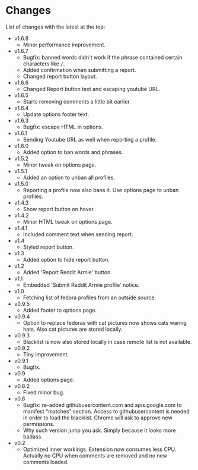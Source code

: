 Changes
=======

List of changes with the latest at the top:

  * v1.6.8
    * Minor performance improvement.
  * v1.6.7
    * Bugfix: banned words didn't work if the phrase contained certain characters like ```/```.
    * Added confirmation when submitting a report.
    * Changed report button layout.
  * v1.6.6
    * Changed Report button text and escaping youtube URL.
  * v1.6.5
    * Starts removing comments a little bit earlier.
  * v1.6.4
    * Update options footer text.
  * v1.6.3
    * Bugfix: escape HTML in options.
  * v1.6.1
    * Sending Youtube URL as well when reporting a profile.
  * v1.6.0
    * Added option to ban words and phrases.
  * v1.5.2
    * Minor tweak on options page.
  * v1.5.1
    * Added an option to unban all profiles.
  * v1.5.0
    * Reporting a profile now also bans it. Use options page to unban profiles.
  * v1.4.3
    * Show report button on hover.
  * v1.4.2
    * Minor HTML tweak on options page.
  * v1.4.1
    * Included comment text when sending report.
  * v1.4
    * Styled report button.
  * v1.3
    * Added option to hide report button.
  * v1.2
    * Added 'Report Reddit Armie' button.
  * v1.1
    * Embedded 'Submit Reddit Armie profile' notice.
  * v1.0
    * Fetching list of fedora profiles from an outside source.
  * v0.9.5
    * Added footer to options page.
  * v0.9.4
    * Option to replace fedoras with cat pictures now shows cats waring hats. Also cat pictures are stored locally.
  * v0.9.3
    * Blacklist is now also stored locally in case remote list is not available.
  * v0.9.2
    * Tiny improvement.
  * v0.9.1
    * Bugfix.
  * v0.9
    * Added options page.
  * v0.8.2
    * Fixed minor bug.
  * v0.8
    * Bugfix: re-added githubusercontent.com and apis.google.com to manifest "matches" section. Access to githubusercontent is needed in order to load the blacklist. Chrome will ask to approve new permissions.
    * Why such version jump you ask. Simply because it looks more badass.
  * v0.2
    * Optimized inner workings. Extension now consumes less CPU. Actually no CPU when comments are removed and no new comments loaded.
